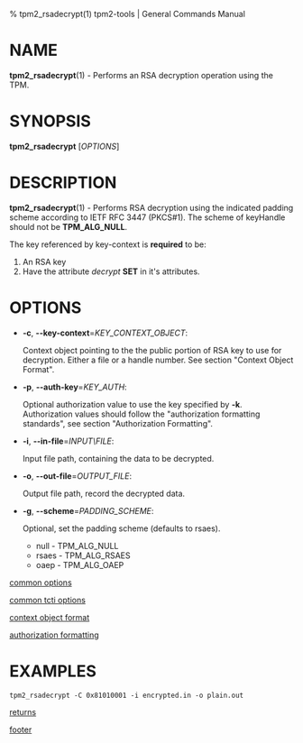% tpm2_rsadecrypt(1) tpm2-tools | General Commands Manual

# NAME

**tpm2_rsadecrypt**(1) - Performs an RSA decryption operation using the TPM.

# SYNOPSIS

**tpm2_rsadecrypt** [*OPTIONS*]

# DESCRIPTION

**tpm2_rsadecrypt**(1) - Performs RSA decryption using the indicated padding scheme according to
IETF RFC 3447 (PKCS#1). The scheme of keyHandle should not be **TPM_ALG_NULL**.

The key referenced by key-context is **required** to be:

1. An RSA key
2. Have the attribute *decrypt* **SET** in it's attributes.

# OPTIONS

  * **-c**, **\--key-context**=_KEY\_CONTEXT\_OBJECT_:

    Context object pointing to the the public portion of RSA key to use for
    decryption. Either a file or a handle number.
    See section "Context Object Format".

  * **-p**, **\--auth-key**=_KEY\_AUTH_:

    Optional authorization value to use the key specified by **-k**.
    Authorization values should follow the "authorization formatting standards",
    see section "Authorization Formatting".

  * **-i**, **\--in-file**=_INPUT\FILE_:

    Input file path, containing the data to be decrypted.

  * **-o**, **\--out-file**=_OUTPUT\_FILE_:

    Output file path, record the decrypted data.

  * **-g**, **\--scheme**=_PADDING\_SCHEME_:

    Optional, set the padding scheme (defaults to rsaes).

    * null  - TPM_ALG_NULL
    * rsaes - TPM_ALG_RSAES
    * oaep  - TPM_ALG_OAEP

[common options](common/options.md)

[common tcti options](common/tcti.md)

[context object format](common/ctxobj.md)

[authorization formatting](common/authorizations.md)

# EXAMPLES

```
tpm2_rsadecrypt -C 0x81010001 -i encrypted.in -o plain.out
```

[returns](common/returns.md)

[footer](common/footer.md)
